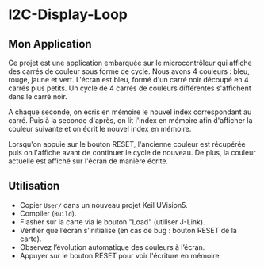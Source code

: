 # I2C-Display-Loop

## Mon Application

Ce projet est une application embarquée sur le microcontrôleur qui affiche des carrés de couleur sous forme de cycle. Nous avons 4 couleurs : bleu, rouge, jaune et vert. L'écran est bleu, formé d'un carré noir découpé en 4 carrés plus petits. Un cycle de 4 carrés de couleurs différentes s'affichent dans le carré noir. 

A chaque seconde, on écris en mémoire le nouvel index correspondant au carré. Puis à la seconde d'après, on lit l'index en mémoire afin d'afficher la couleur suivante et on écrit le nouvel index en mémoire. 

Lorsqu'on appuie sur le bouton RESET, l'ancienne couleur est récupérée puis on l'affiche avant de continuer le cycle de nouveau. De plus, la couleur actuelle est affiché sur l'écran de manière écrite.


## Utilisation 
- Copier `User/` dans un nouveau projet Keil UVision5.
- Compiler (`Build`).
- Flasher sur la carte via le bouton "Load" (utiliser J-Link).
- Vérifier que l’écran s’initialise (en cas de bug : bouton RESET de la carte).
- Observez l’évolution automatique des couleurs à l’écran.
- Appuyer sur le bouton RESET pour voir l'écriture en mémoire




